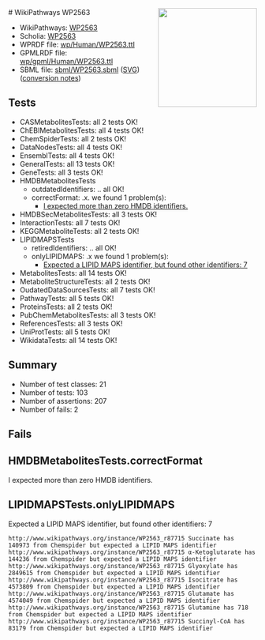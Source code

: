 <img style="float: right; width: 200px" src="../logo.png" />
# WikiPathways WP2563

* WikiPathways: [WP2563](https://identifiers.org/wikipathways:WP2563)
* Scholia: [WP2563](https://scholia.toolforge.org/wikipathways/WP2563)
* WPRDF file: [wp/Human/WP2563.ttl](../wp/Human/WP2563.ttl)
* GPMLRDF file: [wp/gpml/Human/WP2563.ttl](../wp/gpml/Human/WP2563.ttl)
* SBML file: [sbml/WP2563.sbml](../sbml/WP2563.sbml) ([SVG](../sbml/WP2563.svg)) ([conversion notes](../sbml/WP2563.txt))

## Tests
* CASMetabolitesTests: all 2 tests OK!
* ChEBIMetabolitesTests: all 4 tests OK!
* ChemSpiderTests: all 2 tests OK!
* DataNodesTests: all 4 tests OK!
* EnsemblTests: all 4 tests OK!
* GeneralTests: all 13 tests OK!
* GeneTests: all 3 tests OK!
* HMDBMetabolitesTests
    * outdatedIdentifiers: .. all OK!
    * correctFormat: .x. we found 1 problem(s):
        * [I expected more than zero HMDB identifiers.](#ad154c1e)
* HMDBSecMetabolitesTests: all 3 tests OK!
* InteractionTests: all 7 tests OK!
* KEGGMetaboliteTests: all 2 tests OK!
* LIPIDMAPSTests
    * retiredIdentifiers: .. all OK!
    * onlyLIPIDMAPS: .x we found 1 problem(s):
        * [Expected a LIPID MAPS identifier, but found other identifiers: 7](#48cc60be)
* MetabolitesTests: all 14 tests OK!
* MetaboliteStructureTests: all 2 tests OK!
* OudatedDataSourcesTests: all 7 tests OK!
* PathwayTests: all 5 tests OK!
* ProteinsTests: all 2 tests OK!
* PubChemMetabolitesTests: all 3 tests OK!
* ReferencesTests: all 3 tests OK!
* UniProtTests: all 5 tests OK!
* WikidataTests: all 14 tests OK!


## Summary

* Number of test classes: 21
* Number of tests: 103
* Number of assertions: 207
* Number of fails: 2

## Fails

<a name="ad154c1e" />

## HMDBMetabolitesTests.correctFormat

I expected more than zero HMDB identifiers.
<a name="48cc60be" />

## LIPIDMAPSTests.onlyLIPIDMAPS

Expected a LIPID MAPS identifier, but found other identifiers: 7
```
http://www.wikipathways.org/instance/WP2563_r87715 Succinate has 140973 from Chemspider but expected a LIPID MAPS identifier
http://www.wikipathways.org/instance/WP2563_r87715 α-Ketoglutarate has 144236 from Chemspider but expected a LIPID MAPS identifier
http://www.wikipathways.org/instance/WP2563_r87715 Glyoxylate has 2849615 from Chemspider but expected a LIPID MAPS identifier
http://www.wikipathways.org/instance/WP2563_r87715 Isocitrate has 4573809 from Chemspider but expected a LIPID MAPS identifier
http://www.wikipathways.org/instance/WP2563_r87715 Glutamate has 4574049 from Chemspider but expected a LIPID MAPS identifier
http://www.wikipathways.org/instance/WP2563_r87715 Glutamine has 718 from Chemspider but expected a LIPID MAPS identifier
http://www.wikipathways.org/instance/WP2563_r87715 Succinyl-CoA has 83179 from Chemspider but expected a LIPID MAPS identifier
```

